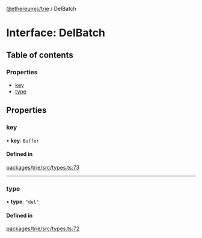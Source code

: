[@ethereumjs/trie](../README.md) / DelBatch

# Interface: DelBatch

## Table of contents

### Properties

- [key](DelBatch.md#key)
- [type](DelBatch.md#type)

## Properties

### key

• **key**: `Buffer`

#### Defined in

[packages/trie/src/types.ts:73](https://github.com/ethereumjs/ethereumjs-monorepo/blob/master/packages/trie/src/types.ts#L73)

___

### type

• **type**: ``"del"``

#### Defined in

[packages/trie/src/types.ts:72](https://github.com/ethereumjs/ethereumjs-monorepo/blob/master/packages/trie/src/types.ts#L72)
